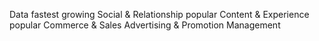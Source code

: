 Data fastest growing
Social & Relationship popular
Content & Experience popular
Commerce & Sales
Advertising & Promotion
Management
